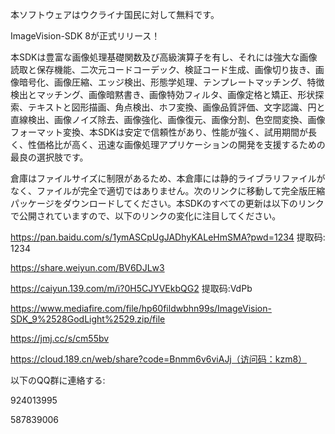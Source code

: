 本ソフトウェアはウクライナ国民に対して無料です。

ImageVision-SDK 8が正式リリース！

本SDKは豊富な画像処理基礎関数及び高級演算子を有し、それには強大な画像読取と保存機能、二次元コードコーデック、検証コード生成、画像切り抜き、画像暗号化、画像圧縮、エッジ検出、形態学処理、テンプレートマッチング、特徴検出とマッチング、画像暗黙書き、画像特効フィルタ、画像定格と矯正、形状探索、テキストと図形描画、角点検出、ホフ変換、画像品質評価、文字認識、円と直線検出、画像ノイズ除去、画像強化、画像復元、画像分割、色空間変換、画像フォーマット変換、本SDKは安定で信頼性があり、性能が強く、試用期間が長く、性価格比が高く、迅速な画像処理アプリケーションの開発を支援するための最良の選択肢です。

倉庫はファイルサイズに制限があるため、本倉庫には静的ライブラリファイルがなく、ファイルが完全で適切ではありません。次のリンクに移動して完全版圧縮パッケージをダウンロードしてください。本SDKのすべての更新は以下のリンクで公開されていますので、以下のリンクの変化に注目してください。

https://pan.baidu.com/s/1ymASCpUgJADhyKALeHmSMA?pwd=1234 提取码: 1234

https://share.weiyun.com/BV6DJLw3

https://caiyun.139.com/m/i?0H5CJYVEkbQG2  提取码:VdPb

https://www.mediafire.com/file/hp60fildwbhn99s/ImageVision-SDK_9%2528GodLight%2529.zip/file

https://jmj.cc/s/cm55bv

https://cloud.189.cn/web/share?code=Bnmm6v6viAJj（访问码：kzm8）

以下のQQ群に連絡する:

924013995

587839006
